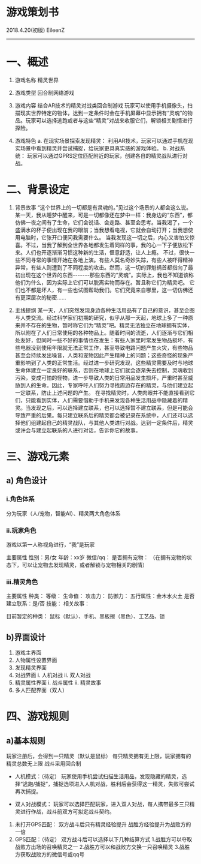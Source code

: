 # 游戏策划书

2018.4.20(初版)
EileenZ

-----

# 一、概述
1. 游戏名称
精灵世界

2. 游戏类型
回合制网络游戏

3. 游戏内容
结合AR技术的精灵对战类回合制游戏
玩家可以使用手机摄像头，扫描现实世界特定的物体，达到一定条件时会在手机屏幕中显示拥有“灵魂”的物品。玩家可以选择逃跑或者与这些“精灵”对战来收服它们，解锁相关剧情进行探险。

4. 游戏特色
a. 在现实场景探索发现精灵：
利用AR技术，玩家可以通过手机在现实场景中看到精灵并尝试捕捉，给玩家更具真实感的游戏体验。
b.  对战系统：
玩家可以通过GPRS定位匹配附近的玩家，创建各自的精灵战队进行对战。


# 二、背景设定
1. 背景故事
“这个世界上的一切都是有灵魂的。”见过这个场景的人都会这么说。某一天，我从睡梦中醒来，可是一切都像还在梦中一样：我身边的“东西”，都仿佛一夜之间有了生命，它们会说话、会走路、甚至会思考。当我渴了，一个盛满水的杯子便出现在我的眼前；当我想看电视，它就会自动打开；当我想使用电脑时，它张开口便问我需要什么。
当我发现这一切之后，内心又害怕又惊喜。不过，当我了解到全世界各地都发生着同样的事，我的心一下子便放松下来。人们也开逐渐渐习惯这种新的生活，惬意舒适，让人上瘾。
不过，很快一些不同寻常的事情开始在各地上演。有些人莫名奇妙失踪，有些人被吓得精神异常，有些人则遭到了不同程度的攻击。然而，这一切的罪魁祸首都指向了最初出现在这个世界的东西-------那些东西的“灵魂”。实际上，我也不知道该称他们为什么，因为实际上它们可以脱离实物而存在。暂且称它们为精灵吧。
它们也不都是坏人，有一些也试图帮助我们。它们究竟来自哪里，这一切仿佛还有更深层次的秘密……


2. 主线提纲
  某一天，人们突然发现身边各种生活用品有了自己的意识，甚至企图与人类交流。经过科学家们初期的研究，似乎从那一天起，地球上多了一种原来并不存在的生物，暂时称它们为“精灵”吧。精灵无法独立在地球拥有实体，所以附在了人们日常使用的各种物品上。随着时间的流逝，人们逐渐与它们相处友好，但同时一些不好的事情也在发生：有些人家里时常发生物品损坏，有些电器没到使用年限就无法正常工作，甚至导致电路问题产生火灾，有些物品甚至会持续发出噪音，人类和宠物因此产生精神上的问题；这些奇怪的现象严重影响到了人类的正常生活。经过进一步研究发现，这些精灵需要及时与地球生命体建立一定良好的联系，否则在地球上它们就会逐渐失去控制，灵魂收到污染，变成可怕的怪物，进一步导致人类的日常用品发生损坏，严重时甚至威胁到人的生命。因此，专家呼吁人们努力寻找周边存在的精灵，与他们建立起一定联系，防止上述问题的产生。
  在寻找精灵时，人类肉眼并不能直接看到它们，只能看到实体，人们需要借助于手机来发现各种生活用品中隐藏着的精灵。当发现之后，可以选择建立联系，也可以选择暂不建立联系，但是可能会导致严重的后果。每只建立联系后的精灵都会被记录在系统中，人们还可以选择他们组建起自己的精灵战队，与其他人类进行对战。达到一定条件后，精灵或许会与建立起联系的人进行对话，告诉你它的故事。

# 三、游戏元素
## a) 角色设计
### i.角色体系
分为玩家（人/宠物，智能AI）、精灵两大角色体系
### ii.玩家角色
游戏以第一人称视角进行，“我”是玩家

主要属性
性别：男/女
年龄：xx岁
微信/qq：
是否拥有宠物：
（在拥有宠物的状态下，可以让宠物去发现精灵，或者解锁与宠物相关的剧情）

### iii.精灵角色
主要属性
种类：
等级：
生命值：
攻击力：
防御力：
五行属性：金木水火土
是否建立联系：是/否
技能：
相关故事：

目前暂定的种类：
鼠标（默认）、手机、黑板擦（黑色）、工艺品、锁

## b)界面设计
1. 游戏主界面
2. 人物属性设置界面
3. 发现精灵界面
4. 对战界面
i. 人机对战
ii. 双人对战
5. 精灵属性界面
i. 战斗属性
ii. 精灵故事
6. 多人匹配界面（双人）

# 四、游戏规则
## a)基本规则
玩家注册后，会得到一只精灵（默认是鼠标）
每只精灵拥有无上限，玩家拥有的精灵总数无上限
战斗采用回合制

- 人机模式：（待定）
玩家使用手机尝试扫描生活用品，发现隐藏的精灵，选择“逃跑/捕捉”，捕捉选项进入人机对战，胜利后会获得这一精灵，失败可尝试再次捕捉。

- 双人对战模式：
玩家可以选择匹配玩家，进入双人对战，每人携带最多三只精灵进行作战，战斗前双方可拟定战斗契约。
1. 未打开GPS匹配：
双方战斗后只有精灵经验提升
战胜方经验提升为战败方的一倍
2. GPS匹配：（待定）
双方战斗后可以选择以下几种结算方式
1.战胜方可以夺取战败方出场的召唤精灵之一 
2.战胜方可以和战败方交换一只召唤精灵
3.战胜方获取战败方的微信号或qq号



